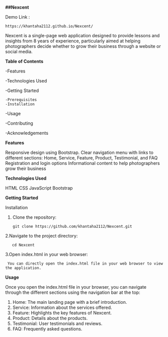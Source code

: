 **##Nexcent**

  Demo Link : 
 
    https://khantaha2112.github.io/Nexcent/
 
Nexcent is a single-page web application designed to provide lessons and insights from 8 years of experience, particularly aimed at helping photographers decide whether to grow their business through a website or social media.


**Table of Contents**

 -Features
 
 -Technologies Used

 -Getting Started
 
    -Prerequisites
    -Installation
    
 -Usage

 -Contributing
 
 -Acknowledgements
 

**Features**

  Responsive design using Bootstrap.
  Clear navigation menu with links to different sections: Home, Service, Feature, Product, Testimonial, and FAQ 
  Registration and login options
  Informational content to help photographers grow their business
  

**Technologies Used**

  HTML
  CSS
  JavaScript
  Bootstrap
  

**Getting Started**

Installation
 1. Clone the repository:
    
        git clone https://github.com/khantaha2112/Nexcent.git
    
2.Navigate to the project directory:

       cd Nexcent
     
3.Open index.html in your web browser:

     You can directly open the index.html file in your web browser to view the application.

**Usage**

 Once you open the index.html file in your browser, you can navigate through the different sections using the navigation bar  at the top:
 

 1. Home: The main landing page with a brief introduction.
 2. Service: Information about the services offered.
 3. Feature: Highlights the key features of Nexcent.
 4. Product: Details about the products.
 5. Testimonial: User testimonials and reviews.
 6. FAQ: Frequently asked questions.




